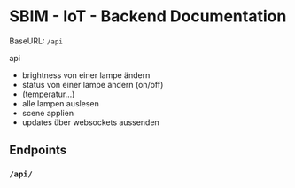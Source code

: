 # SBIM - IoT - Backend Documentation

BaseURL: `/api`

api
* brightness von einer lampe ändern
* status von einer lampe ändern (on/off)
* (temperatur...)
* alle lampen auslesen
* scene applien
* updates über websockets aussenden


## Endpoints

### `/api/`
